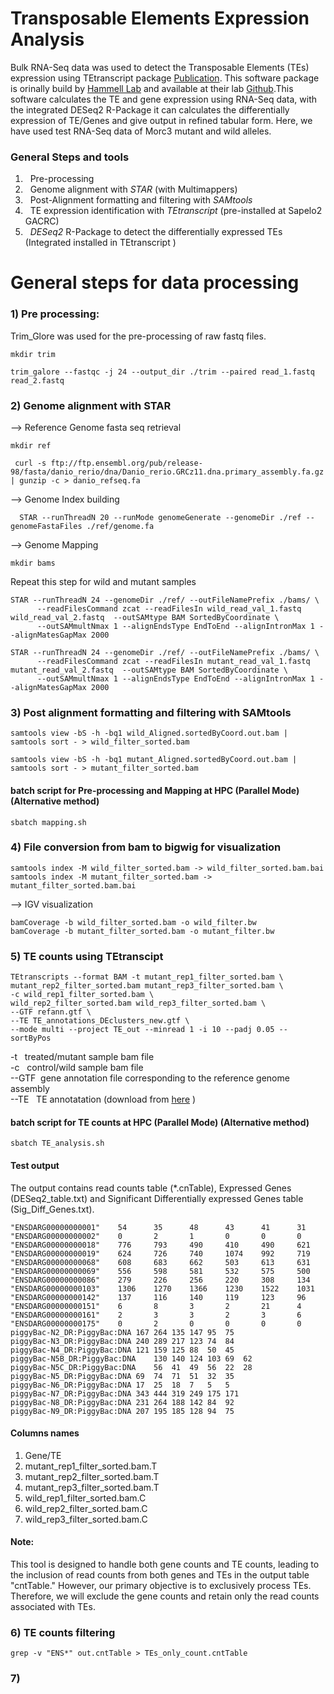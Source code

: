 # Transposable Elements Expression Analysis
Bulk RNA-Seq data was used to detect the Transposable Elements (TEs) expression using TEtranscript package [Publication](https://academic.oup.com/bioinformatics/article/31/22/3593/240793?login=true). This software package is orinally build by [Hammell Lab](https://hammelllab.labsites.cshl.edu/software/#TEtranscripts) and available at their lab [Github](https://github.com/mhammell-laboratory/TEtranscripts).This software calculates the TE and gene expression using RNA-Seq data, with the integrated DESeq2 R-Package it can calculates the differentially expression of TE/Genes and give output in refined tabular form. Here, we have used test RNA-Seq data of Morc3 mutant and wild alleles.  
### General Steps and tools 
1) &nbsp; Pre-processing <br />
2) &nbsp; Genome alignment with _STAR_ (with Multimappers) <br />
3) &nbsp; Post-Alignment formatting and filtering with _SAMtools_ <br />
4) &nbsp; TE expression identification with _TEtranscript_ (pre-installed at Sapelo2 GACRC)
5) &nbsp; _DESeq2_ R-Package to detect the differentially expressed TEs (Integrated installed in TEtranscript )

# General steps for data processing 

### 1) Pre processing: 
Trim_Glore was used for the pre-processing of raw fastq files.
```
mkdir trim
```
```
trim_galore --fastqc -j 24 --output_dir ./trim --paired read_1.fastq read_2.fastq 
```
### 2) Genome alignment with STAR
--> Reference Genome fasta seq retrieval
```
mkdir ref
```

```
 curl -s ftp://ftp.ensembl.org/pub/release-98/fasta/danio_rerio/dna/Danio_rerio.GRCz11.dna.primary_assembly.fa.gz | gunzip -c > danio_refseq.fa
```
--> Genome Index building 
```
  STAR --runThreadN 20 --runMode genomeGenerate --genomeDir ./ref --genomeFastaFiles ./ref/genome.fa
```
--> Genome Mapping
```
mkdir bams
```
Repeat this step for wild and mutant samples
```
STAR --runThreadN 24 --genomeDir ./ref/ --outFileNamePrefix ./bams/ \
      --readFilesCommand zcat --readFilesIn wild_read_val_1.fastq wild_read_val_2.fastq  --outSAMtype BAM SortedByCoordinate \
      --outSAMmultNmax 1 --alignEndsType EndToEnd --alignIntronMax 1 --alignMatesGapMax 2000

STAR --runThreadN 24 --genomeDir ./ref/ --outFileNamePrefix ./bams/ \
      --readFilesCommand zcat --readFilesIn mutant_read_val_1.fastq mutant_read_val_2.fastq  --outSAMtype BAM SortedByCoordinate \
      --outSAMmultNmax 1 --alignEndsType EndToEnd --alignIntronMax 1 --alignMatesGapMax 2000
```      
### 3) Post alignment formatting and filtering with SAMtools

```
samtools view -bS -h -bq1 wild_Aligned.sortedByCoord.out.bam | samtools sort - > wild_filter_sorted.bam

samtools view -bS -h -bq1 mutant_Aligned.sortedByCoord.out.bam | samtools sort - > mutant_filter_sorted.bam
```
#### batch script for Pre-processing and Mapping at HPC (Parallel Mode)  (Alternative method) 

```
sbatch mapping.sh
```
### 4) File conversion from bam to bigwig for visualization 
```
samtools index -M wild_filter_sorted.bam -> wild_filter_sorted.bam.bai
samtools index -M mutant_filter_sorted.bam -> mutant_filter_sorted.bam.bai
```
--> IGV visualization 
```
bamCoverage -b wild_filter_sorted.bam -o wild_filter.bw
bamCoverage -b mutant_filter_sorted.bam -o mutant_filter.bw
```
### 5) TE counts using TEtranscipt 
```
TEtranscripts --format BAM -t mutant_rep1_filter_sorted.bam \
mutant_rep2_filter_sorted.bam mutant_rep3_filter_sorted.bam \
-c wild_rep1_filter_sorted.bam \
wild_rep2_filter_sorted.bam wild_rep3_filter_sorted.bam \
--GTF refann.gtf \
--TE TE_annotations_DEclusters_new.gtf \
--mode multi --project TE_out --minread 1 -i 10 --padj 0.05 --sortByPos
```
 -t  &nbsp;   treated/mutant sample bam file <br />
-c   &nbsp;   control/wild sample bam file <br />
--GTF&nbsp;   gene annotation file corresponding to the reference genome assembly <br />
--TE &nbsp;   TE annotatation (download from [here](https://www.dropbox.com/sh/1ppg2e0fbc64bqw/AACUXf-TA1rnBIjvykMH2Lcia?dl=0) )<br />

#### batch script for TE counts at HPC (Parallel Mode) (Alternative method)

```
sbatch TE_analysis.sh
```

#### Test output 
The output contains read counts table (*.cnTable), Expressed Genes (DESeq2_table.txt) and Significant Differentially expressed Genes table (Sig_Diff_Genes.txt).   
```
"ENSDARG00000000001"    54      35      48      43      41      31
"ENSDARG00000000002"    0       2       1       0       0       0
"ENSDARG00000000018"    776     793     490     410     490     621
"ENSDARG00000000019"    624     726     740     1074    992     719
"ENSDARG00000000068"    608     683     662     503     613     631
"ENSDARG00000000069"    556     598     581     532     575     500
"ENSDARG00000000086"    279     226     256     220     308     134
"ENSDARG00000000103"    1306    1270    1366    1230    1522    1031
"ENSDARG00000000142"    137     116     140     119     123     96
"ENSDARG00000000151"    6       8       3       2       21      4
"ENSDARG00000000161"    2       3       3       2       3       6
"ENSDARG00000000175"    0       2       0       0       0       0
piggyBac-N2_DR:PiggyBac:DNA	167	264	135	147	95	75
piggyBac-N3_DR:PiggyBac:DNA	240	289	217	123	74	84
piggyBac-N4_DR:PiggyBac:DNA	121	159	125	88	50	45
piggyBac-N5B_DR:PiggyBac:DNA	130	140	124	103	69	62
piggyBac-N5C_DR:PiggyBac:DNA	56	41	49	56	22	28
piggyBac-N5_DR:PiggyBac:DNA	69	74	71	51	32	35
piggyBac-N6_DR:PiggyBac:DNA	17	25	18	7	5	5
piggyBac-N7_DR:PiggyBac:DNA	343	444	319	249	175	171
piggyBac-N8_DR:PiggyBac:DNA	231	264	188	142	84	92
piggyBac-N9_DR:PiggyBac:DNA	207	195	185	128	94	75
```
#### Columns names
1)  Gene/TE
2)  mutant_rep1_filter_sorted.bam.T
3)  mutant_rep2_filter_sorted.bam.T
4)  mutant_rep3_filter_sorted.bam.T
5)  wild_rep1_filter_sorted.bam.C
6)  wild_rep2_filter_sorted.bam.C
7)  wild_rep3_filter_sorted.bam.C

#### Note: 
This tool is designed to handle both gene counts and TE counts, leading to the inclusion of read counts from both genes and TEs in the output table "cntTable." However, our primary objective is to exclusively process TEs. Therefore, we will exclude the gene counts and retain only the read counts associated with TEs.
### 6) TE counts filtering 
```
grep -v "ENS*" out.cntTable > TEs_only_count.cntTable
```

### 7) 
